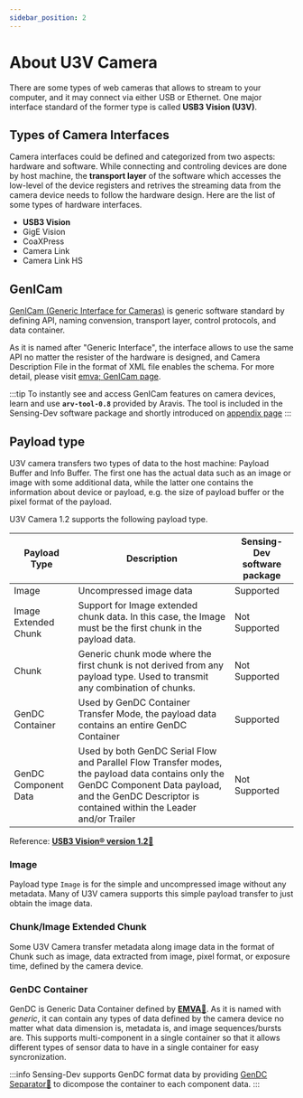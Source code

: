 ```yaml
---
sidebar_position: 2
---
```


# About U3V Camera

There are some types of web cameras that allows to stream to your computer, and it may connect via either USB or Ethernet. One  major interface standard of the former type is called **USB3 Vision (U3V)**. 

## Types of Camera Interfaces

Camera interfaces could be defined and categorized from two aspects: hardware and software. While connecting and controling devices are done by host machine, the **transport layer** of the software which accesses the low-level of the device registers and retrives the streaming data from the camera device needs to follow the hardware design. Here are the list of some types of hardware interfaces.

* **USB3 Vision**
* GigE Vision
* CoaXPress
* Camera Link
* Camera Link HS

## GenICam

[GenICam (Generic Interface for Cameras)](https://www.emva.org/standards-technology/genicam/) is generic software standard by defining API, naming convension, transport layer, control protocols, and data container. 

As it is named after "Generic Interface", the interface allows to use the same API no matter the resister of the hardware is designed, and Camera Description File in the format of XML file enables the schema. For more detail, please visit [emva; GenICam page](https://www.emva.org/standards-technology/genicam/).

:::tip
To instantly see and access GenICam features on camera devices, learn and use **`arv-tool-0.8`** provided by Aravis. The tool is included in the Sensing-Dev software package and shortly introduced on [appendix page](../external/aravis/arv-tools)
:::

## Payload type

U3V camera transfers two types of data to the host machine: Payload Buffer and Info Buffer. The first one has the actual data such as an image or image with some additional data, while the latter one contains the information about device or payload, e.g. the size of payload buffer or the pixel format of the payload.

U3V Camera 1.2 supports the following payload type.

| Payload Type | Description | Sensing-Dev software package | 
| --------   | ------- | ------- |
| Image | Uncompressed image data | Supported | 
| Image Extended Chunk | Support for Image extended chunk data. In this case, the Image must be the first chunk in the payload data. | Not Supported | 
| Chunk | Generic chunk mode where the first chunk is not derived from any payload type. Used to transmit any combination of chunks. | Not Supported | 
| GenDC Container | Used by GenDC Container Transfer Mode, the payload data contains an entire GenDC Container | Supported | 
| GenDC Component Data | Used by both GenDC Serial Flow and Parallel Flow Transfer modes, the payload data contains only the GenDC Component Data payload, and the GenDC Descriptor is contained within the Leader and/or Trailer | Not Supported | 

Reference: [**USB3 Vision® version 1.2**&#128279;](https://www.automate.org/a3-content/usb3-vision-standard)

### Image

Payload type `Image` is for the simple and uncompressed image without any metadata. Many of U3V camera supports this simple payload transfer to just obtain the image data.

### Chunk/Image Extended Chunk

Some U3V Camera transfer metadata along image data in the format of Chunk such as image, data extracted from image, pixel format, or exposure time, defined by the camera device. 

### GenDC Container

GenDC is Generic Data Container defined by [**EMVA**&#128279;](https://www.emva.org/). As it is named with *generic*, it can contain any types of data defined by the camera device no matter what data dimension is, metadata is, and image sequences/bursts are. This supports multi-component in a single container so that it allows different types of sensor data to have in a single container for easy syncronization.

:::info
Sensing-Dev supports GenDC format data by providing [GenDC Separator&#128279;](https://github.com/Sensing-Dev/GenDC) to dicompose the container to each component data.
:::
